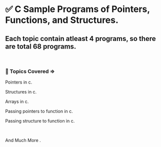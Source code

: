 <h1>✅ C Sample Programs of Pointers, Functions, and Structures.</h1>
<h2>Each topic contain atleast 4 programs, so there are total 68 programs.</h2>
<br>
<h3>📖 Topics Covered =></h3>
<p>Pointers in c.</p>
<p>Structures in c.</p>
<p>Arrays in c.</p>
<p>Passing pointers to function in c.</p>
<p>Passing structure to function in c.</p>
<br>
<p>And Much More .</p>